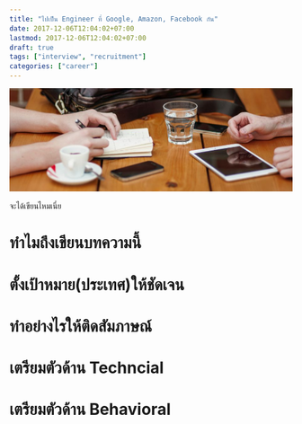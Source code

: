 ```yaml
---
title: "ไปเป็น Engineer ที่ Google, Amazon, Facebook กัน"
date: 2017-12-06T12:04:02+07:00
lastmod: 2017-12-06T12:04:02+07:00
draft: true
tags: ["interview", "recruitment"]
categories: ["career"]
---
```


 ![Photo by Alejandro Escamilla on Unsplash](/img/covers/meeting-02.jpg)

จะได้เขียนไหมเนี่ย
<!--more-->

# ทำไมถึงเขียนบทความนี้

# ตั้งเป้าหมาย(ประเทศ)ให้ชัดเจน

# ทำอย่างไรให้ติดสัมภาษณ์

# เตรียมตัวด้าน Techncial

# เตรียมตัวด้าน Behavioral
